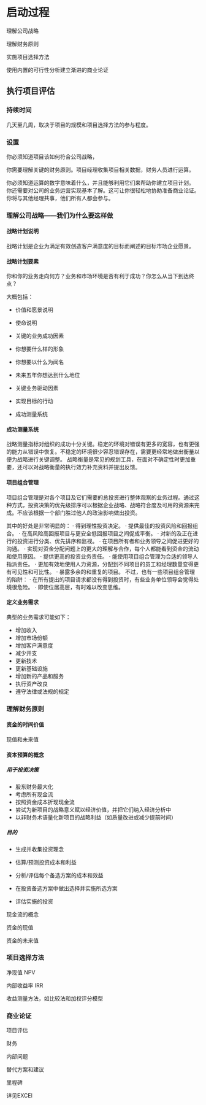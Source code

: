# 启动过程

理解公司战略

理解财务原则

实施项目选择方法

使用内置的可行性分析建立渐进的商业论证

## 执行项目评估

### 持续时间

几天至几周，取决于项目的规模和项目选择方法的参与程度。

### 设置

你必须知道项目该如何符合公司战略，

你需要理解关键的财务原则。项目经理收集项目相关数据，财务人员进行运算。

你必须知道运算的数字意味着什么，并且能够利用它们来帮助你建立项目计划。
你还需要对公司的业务运营实现基本了解。这可让你很轻松地协助准备商业论证。你将与其他经理共事，他们所有人都会参与。

### 理解公司战略——我们为什么要这样做

#### 战略计划说明

战略计划是企业为满足有效创造客户满意度的目标而阐述的目标市场企业愿景。

#### 战略计划要素

你和你的业务走向何方？业务和市场环境是否有利于成功？你怎么从当下到达终点？

大概包括：

- 价值和愿景说明

- 使命说明
- 关键的业务成功因素
- 你想要什么样的形象
- 你想要以什么为闻名
- 未来五年你想达到什么地位
- 关键业务驱动因素
- 实现目标的行动
- 成功测量系统

#### 成功测量系统

战略测量指标对组织的成功十分关键。稳定的环境对错误有更多的宽容，也有更强的能力从错误中恢复。不稳定的环境很少容忍错误存在，需要更经常地做出衡量以便为战略进行关键调整。
战略衡量是常见的规划工具，在面对不确定性时更加重要，还可以对战略衡量的执行效力补充资料并提出反馈。

#### 项目组合管理

项目组合管理是对各个项目及它们需要的总投资进行整体观察的业务过程。通过这种方式，投资决策的优先级排序可以根据企业战略、战略符合度及可用的资源来完成。不应该根据一个部门胜过他人的政治影响做出投资。

其中的好处是非常明显的：
· 得到理性投资决定。
· 提供最佳的投资风险和回报组合。
· 在高风险高回报项目与更安全低回报项目之间促成平衡。
· 对新的及正在进行的投资进行分类、优先排序和监视。
· 在项目所有者和业务领导之间促进更好的沟通。
· 实现对资金分配问题上的更大的理解与合作，每个人都能看到资金的流动和使用原因。
· 提供更高的投资业务责任。
· 能使用项目组合管理为合适的领导人指派责任。
· 更加有效地使用人力资源，分配到不同项目的员工和经理数量变得更有可见性和可比性。
· 暴露多余的和重复的项目。
不过，也有一些项目组合管理的陷阱：
· 在所有提出的项目请求都没有得到投资时，有些业务单位领导会觉得处境很危险。
· 即使位居高层，有时难以改变思维。

#### 定义业务需求

典型的业务需求可能如下：

- 增加收入
- 增加市场份额
- 增加客户满意度
- 减少开支
- 更新技术
- 更新基础设施
- 增加新的产品和服务
- 执行资产改良
- 遵守法律或法规的规定



### 理解财务原则

#### 资金的时间价值

现值和未来值

#### 资本预算的概念

##### 用于投资决策

- 股东财务最大化
- 考虑所有现金流
- 按照资金成本折现现金流
- 尝试为新项目的战略意义赋以经济价值，并把它们纳入经济分析中
- 以非财务术语量化新项目的战略利益（如质量改进或减少提前时间）

##### 目的

- 生成并收集投资理念

- 估算/预测投资成本和利益
- 分析/评估每个备选方案的成本和效益
- 在投资备选方案中做出选择并实施所选方案
- 评估实施的投资

现金流的概念

资金的现值

资金的未来值

### 项目选择方法

净现值 NPV

内部收益率 IRR

收益测量方法，如比较法和加权评分模型

### 商业论证

项目评估

财务

内部问题

替代方案和建议

里程碑

详见EXCEl

